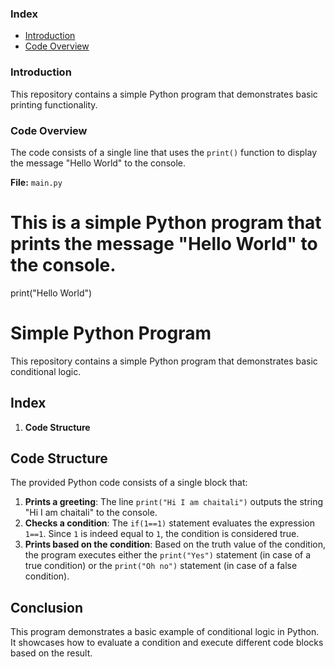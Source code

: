 ### Index

* [Introduction](#introduction)
* [Code Overview](#code-overview)

### Introduction

This repository contains a simple Python program that demonstrates basic printing functionality. 

### Code Overview

The code consists of a single line that uses the `print()` function to display the message "Hello World" to the console. 

**File:** `main.py`

# This is a simple Python program that prints the message "Hello World" to the console.
print("Hello World")

# Simple Python Program

This repository contains a simple Python program that demonstrates basic conditional logic.

## Index

1. **Code Structure**

## Code Structure

The provided Python code consists of a single block that:

1. **Prints a greeting**: The line `print("Hi I am chaitali")` outputs the string "Hi I am chaitali" to the console.
2. **Checks a condition**: The `if(1==1)` statement evaluates the expression `1==1`. Since `1` is indeed equal to `1`, the condition is considered true.
3. **Prints based on the condition**: Based on the truth value of the condition, the program executes either the `print("Yes")` statement (in case of a true condition) or the `print("Oh no")` statement (in case of a false condition). 

## Conclusion

This program demonstrates a basic example of conditional logic in Python. It showcases how to evaluate a condition and execute different code blocks based on the result.

